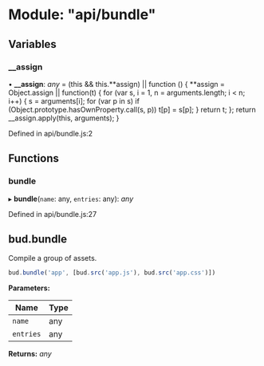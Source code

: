 # Module: "api/bundle"

## Variables

### \_\_assign

• **\_\_assign**: _any_ = (this && this.**assign) || function () {
**assign = Object.assign || function(t) {
for (var s, i = 1, n = arguments.length; i < n; i++) {
s = arguments[i];
for (var p in s) if (Object.prototype.hasOwnProperty.call(s, p))
t[p] = s[p];
}
return t;
};
return \_\_assign.apply(this, arguments);
}

Defined in api/bundle.js:2

## Functions

### bundle

▸ **bundle**(`name`: any, `entries`: any): _any_

Defined in api/bundle.js:27

## bud.bundle

Compile a group of assets.

```js
bud.bundle('app', [bud.src('app.js'), bud.src('app.css')])
```

**Parameters:**

| Name      | Type |
| --------- | ---- |
| `name`    | any  |
| `entries` | any  |

**Returns:** _any_
